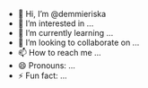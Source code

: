 - 👋 Hi, I’m @demmieriska
- 👀 I’m interested in ...
- 🌱 I’m currently learning ...
- 💞️ I’m looking to collaborate on ...
- 📫 How to reach me ...
- 😄 Pronouns: ...
- ⚡ Fun fact: ...

<!---
demmieriska/demmieriska is a ✨ special ✨ repository because its `README.md` (this file) appears on your GitHub profile.
You can click the Preview link to take a look at your changes.
--->
